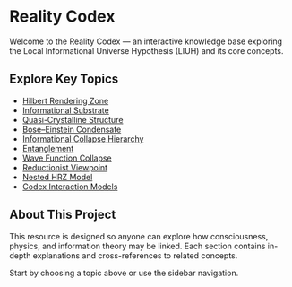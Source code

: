 # Reality Codex

Welcome to the Reality Codex — an interactive knowledge base exploring the Local Informational Universe Hypothesis (LIUH) and its core concepts.  

## Explore Key Topics

- [Hilbert Rendering Zone](hilbert_rendering_zone.md)
- [Informational Substrate](informational_substrate.md)
- [Quasi-Crystalline Structure](quasicrystalline_structure.md)
- [Bose–Einstein Condensate](bose-einstein-condensate.md)
- [Informational Collapse Hierarchy](informational_collapse_hierarchy.md)
- [Entanglement](entanglement.md)
- [Wave Function Collapse](wavefunction_collapse.md)
- [Reductionist Viewpoint](reductionist_viewpoint.md)
- [Nested HRZ Model](nested_hrz_model.md)
- [Codex Interaction Models](codex_interaction_models.md)

## About This Project
This resource is designed so anyone can explore how consciousness, physics, and information theory may be linked. Each section contains in-depth explanations and cross-references to related concepts.

Start by choosing a topic above or use the sidebar navigation.
